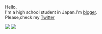 <p>Hello.<br>I'm a high school student in Japan.I'm <a href="https://mixne.hatenablog.com">bloger</a>.<br>Please,check my <a href="https://twitter.com/shion2521">Twitter</a></p>
<a href="https://github.com/anuraghazra/github-readme-stats">
  <img align="left" src="https://github-readme-stats.vercel.app/api?username=shion2521&count_private=true&show_icons=true" />
</a>
<a href="https://github.com/anuraghazra/github-readme-stats">
  <img align="left" src="https://github-readme-stats.vercel.app/api/top-langs/?username=shion2521" />
</a>
